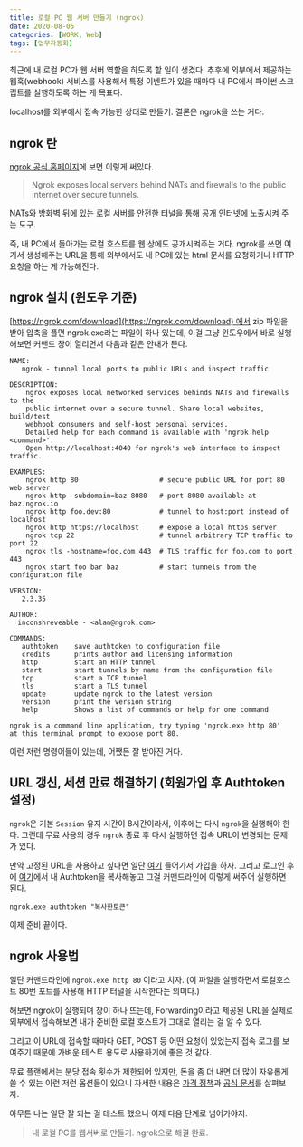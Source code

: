 ```yaml
---
title: 로컬 PC 웹 서버 만들기 (ngrok)
date: 2020-08-05
categories: [WORK, Web]
tags: [업무자동화]
---
```


최근에 내 로컬 PC가 웹 서버 역할을 하도록 할 일이 생겼다. 추후에 외부에서 제공하는 웹훅(webhook) 서비스를 사용해서 특정 이벤트가 있을 때마다 내 PC에서 파이썬 스크립트를 실행하도록 하는 게 목표다.

localhost를 외부에서 접속 가능한 상태로 만들기. 결론은 ngrok을 쓰는 거다.

## ngrok 란

[ngrok 공식 홈페이지](https://ngrok.com/)에 보면 이렇게 써있다.

>Ngrok exposes local servers behind NATs and firewalls to the public internet over secure tunnels.

NATs와 방화벽 뒤에 있는 로컬 서버를 안전한 터널을 통해 공개 인터넷에 노출시켜 주는 도구.

즉, 내 PC에서 돌아가는 로컬 호스트를 웹 상에도 공개시켜주는 거다. ngrok를 쓰면 여기서 생성해주는 URL을 통해 외부에서도 내 PC에 있는 html 문서를 요청하거나 HTTP 요청을 하는 게 가능해진다.

## ngrok 설치 (윈도우 기준)

[https://ngrok.com/download](https://ngrok.com/download) 에서 zip 파일을 받아 압축을 풀면 ngrok.exe라는 파일이 하나 있는데, 이걸 그냥 윈도우에서 바로 실행해보면 커맨드 창이 열리면서 다음과 같은 안내가 뜬다.

```
NAME:
   ngrok - tunnel local ports to public URLs and inspect traffic

DESCRIPTION:
    ngrok exposes local networked services behinds NATs and firewalls to the
    public internet over a secure tunnel. Share local websites, build/test
    webhook consumers and self-host personal services.
    Detailed help for each command is available with 'ngrok help <command>'.
    Open http://localhost:4040 for ngrok's web interface to inspect traffic.

EXAMPLES:
    ngrok http 80                    # secure public URL for port 80 web server
    ngrok http -subdomain=baz 8080   # port 8080 available at baz.ngrok.io
    ngrok http foo.dev:80            # tunnel to host:port instead of localhost
    ngrok http https://localhost     # expose a local https server
    ngrok tcp 22                     # tunnel arbitrary TCP traffic to port 22
    ngrok tls -hostname=foo.com 443  # TLS traffic for foo.com to port 443
    ngrok start foo bar baz          # start tunnels from the configuration file

VERSION:
   2.3.35

AUTHOR:
  inconshreveable - <alan@ngrok.com>

COMMANDS:
   authtoken    save authtoken to configuration file
   credits      prints author and licensing information
   http         start an HTTP tunnel
   start        start tunnels by name from the configuration file
   tcp          start a TCP tunnel
   tls          start a TLS tunnel
   update       update ngrok to the latest version
   version      print the version string
   help         Shows a list of commands or help for one command

ngrok is a command line application, try typing 'ngrok.exe http 80'
at this terminal prompt to expose port 80.
```

이런 저런 명령어들이 있는데, 어쨌든 잘 받아진 거다.

## URL 갱신, 세션 만료 해결하기 (회원가입 후 Authtoken 설정)

`ngrok`은 기본 `Session` 유지 시간이 8시간이라서, 이후에는 다시 `ngrok`을 실행해야 한다. 그런데 무료 사용의 경우 `ngrok` 종료 후 다시 실행하면 접속 URL이 변경되는 문제가 있다.

만약 고정된 URL을 사용하고 싶다면 일단 [여기](https://dashboard.ngrok.com/user/signup) 들어가서 가입을 하자. 그리고 로그인 후에 [여기](https://dashboard.ngrok.com/auth/your-authtoken)에서 내 Authtoken을 복사해놓고 그걸 커맨드라인에 이렇게 써주어 실행하면 된다.

```
ngrok.exe authtoken "복사한토큰"
```

이제 준비 끝이다.

## ngrok 사용법

일단 커맨드라인에 `ngrok.exe http 80` 이라고 치자. (이 파일을 실행하면서 로컬호스트 80번 포트를 사용해 HTTP 터널을 시작한다는 의미다.)

해보면 ngrok이 실행되며 창이 하나 뜨는데, Forwarding이라고 제공된 URL을 실제로 외부에서 접속해보면 내가 준비한 로컬 호스트가 그대로 열리는 걸 알 수 있다.

그리고 이 URL에 접속할 때마다 GET, POST 등 어떤 요청이 있었는지 접속 로그를 보여주기 때문에 가벼운 테스트 용도로 사용하기에 좋은 것 같다.

무료 플랜에서는 분당 접속 횟수가 제한되어 있지만, 돈을 좀 더 내면 더 많이 자유롭게 쓸 수 있는 이런 저런 옵션들이 있으니 자세한 내용은 [가격 정책](https://ngrok.com/pricing)과 [공식 문서](https://ngrok.com/docs)를 살펴보자.

아무튼 나는 일단 잘 되는 걸 테스트 했으니 이제 다음 단계로 넘어가야지.

> 내 로컬 PC를 웹서버로 만들기. ngrok으로 해결 완료.